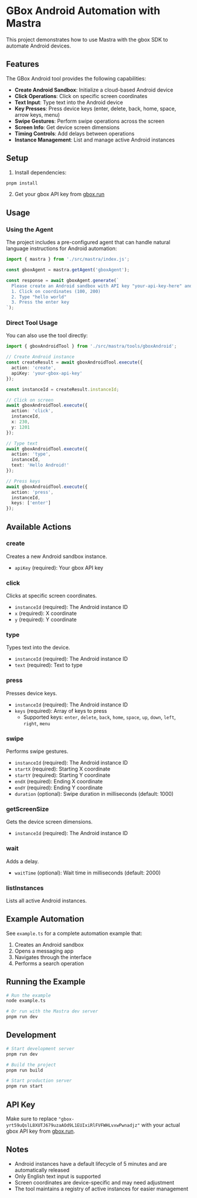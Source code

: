 # GBox Android Automation with Mastra

This project demonstrates how to use Mastra with the gbox SDK to automate Android devices.

## Features

The GBox Android tool provides the following capabilities:

- **Create Android Sandbox**: Initialize a cloud-based Android device
- **Click Operations**: Click on specific screen coordinates  
- **Text Input**: Type text into the Android device
- **Key Presses**: Press device keys (enter, delete, back, home, space, arrow keys, menu)
- **Swipe Gestures**: Perform swipe operations across the screen
- **Screen Info**: Get device screen dimensions
- **Timing Controls**: Add delays between operations
- **Instance Management**: List and manage active Android instances

## Setup

1. Install dependencies:
```bash
pnpm install
```

2. Get your gbox API key from [gbox.run](https://gbox.run)

## Usage

### Using the Agent

The project includes a pre-configured agent that can handle natural language instructions for Android automation:

```typescript
import { mastra } from './src/mastra/index.js';

const gboxAgent = mastra.getAgent('gboxAgent');

const response = await gboxAgent.generate(`
  Please create an Android sandbox with API key "your-api-key-here" and then:
  1. Click on coordinates (100, 200)
  2. Type "hello world"  
  3. Press the enter key
`);
```

### Direct Tool Usage

You can also use the tool directly:

```typescript
import { gboxAndroidTool } from './src/mastra/tools/gboxAndroid';

// Create Android instance
const createResult = await gboxAndroidTool.execute({
  action: 'create',
  apiKey: 'your-gbox-api-key'
});

const instanceId = createResult.instanceId;

// Click on screen
await gboxAndroidTool.execute({
  action: 'click',
  instanceId,
  x: 230,
  y: 1201
});

// Type text
await gboxAndroidTool.execute({
  action: 'type',
  instanceId,
  text: 'Hello Android!'
});

// Press keys
await gboxAndroidTool.execute({
  action: 'press',
  instanceId,
  keys: ['enter']
});
```

## Available Actions

### create
Creates a new Android sandbox instance.
- `apiKey` (required): Your gbox API key

### click  
Clicks at specific screen coordinates.
- `instanceId` (required): The Android instance ID
- `x` (required): X coordinate
- `y` (required): Y coordinate

### type
Types text into the device.
- `instanceId` (required): The Android instance ID  
- `text` (required): Text to type

### press
Presses device keys.
- `instanceId` (required): The Android instance ID
- `keys` (required): Array of keys to press
  - Supported keys: `enter`, `delete`, `back`, `home`, `space`, `up`, `down`, `left`, `right`, `menu`

### swipe
Performs swipe gestures.
- `instanceId` (required): The Android instance ID
- `startX` (required): Starting X coordinate
- `startY` (required): Starting Y coordinate  
- `endX` (required): Ending X coordinate
- `endY` (required): Ending Y coordinate
- `duration` (optional): Swipe duration in milliseconds (default: 1000)

### getScreenSize
Gets the device screen dimensions.
- `instanceId` (required): The Android instance ID

### wait
Adds a delay.
- `waitTime` (optional): Wait time in milliseconds (default: 2000)

### listInstances  
Lists all active Android instances.

## Example Automation

See `example.ts` for a complete automation example that:
1. Creates an Android sandbox
2. Opens a messaging app
3. Navigates through the interface
4. Performs a search operation

## Running the Example

```bash
# Run the example
node example.ts

# Or run with the Mastra dev server
pnpm run dev
```

## Development

```bash
# Start development server
pnpm run dev

# Build the project  
pnpm run build

# Start production server
pnpm run start
```

## API Key

Make sure to replace `"gbox-yrt59uQslL8XUTJ679uzaAOd9L1EUIxiRlFVFWHLvxwPwnadjz"` with your actual gbox API key from [gbox.run](https://gbox.run).

## Notes

- Android instances have a default lifecycle of 5 minutes and are automatically released
- Only English text input is supported
- Screen coordinates are device-specific and may need adjustment
- The tool maintains a registry of active instances for easier management 